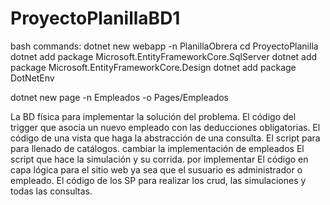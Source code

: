 # ProyectoPlanillaBD1

bash commands:
dotnet new webapp -n PlanillaObrera
cd ProyectoPlanilla
dotnet add package Microsoft.EntityFrameworkCore.SqlServer
dotnet add package Microsoft.EntityFrameworkCore.Design
dotnet add package DotNetEnv


dotnet new page -n Empleados -o Pages/Empleados 


La BD física para implementar la solución del problema.
El código del trigger que asocia un nuevo empleado con las deducciones obligatorias.
El código de una vista que haga la abstracción de una consulta.
El script para para llenado de catálogos.
    cambiar la implementación de empleados
El script que hace la simulación y su corrida.
    por implementar
El código en capa lógica para el sitio web ya sea que el susuario es administrador o empleado.
El código de los SP para realizar los crud, las simulaciones y todas las consultas.

